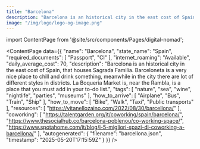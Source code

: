 ```yaml
---
title: "Barcelona"
description: "Barcelona is an historical city in the east cost of Spain, that houses Sagrada Familia. Barceloneta is a very nice place to chill and drink something, meanwhile in the city there are lot of different styles in districts. La Boqueria Market is, near the Rambla, is a place that you must add in your to-do list."
image: "/img/logo/logo-og-image.png"
---
```

import ContentPage from '@site/src/components/Pages/digital-nomad';

<ContentPage
    data={{
  "name": "Barcelona",
  "state_name": "Spain",
  "required_documents": [
    "Passport",
    "CI"
  ],
  "internet_roaming": "Available",
  "daily_average_cost": 70,
  "description": "Barcelona is an historical city in the east cost of Spain, that houses Sagrada Familia. Barceloneta is a very nice place to chill and drink something, meanwhile in the city there are lot of different styles in districts. La Boqueria Market is, near the Rambla, is a place that you must add in your to-do list.",
  "tags": [
    "nature",
    "sea",
    "wine",
    "nightlife",
    "parties",
    "museums"
  ],
  "how_to_arrive": [
    "Airplane",
    "Bus",
    "Train",
    "Ship"
  ],
  "how_to_move": [
    "Bike",
    "Walk",
    "Taxi",
    "Public transports"
  ],
  "resources": [
    "https://vitanellozaino.com/2022/08/30/barcellona/"
  ],
  "coworking": [
    "https://talentgarden.org/it/coworking/spain/barcelona/",
    "https://www.thesocialhub.co/barcelona-poblenou/co-working-space/",
    "https://www.spotahome.com/it/blog/i-5-migliori-spazi-di-coworking-a-barcellona/"
  ],
  "autogenerated": {
    "filename": "barcellona.json",
    "timestamp": "2025-05-20T17:15:59Z"
  }
}}
/>
